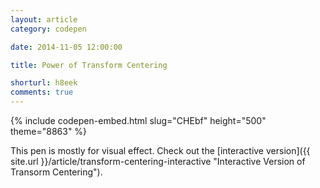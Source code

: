 ```yaml
---
layout: article
category: codepen

date: 2014-11-05 12:00:00

title: Power of Transform Centering

shorturl: h8eek
comments: true
---
```


{% include codepen-embed.html slug="CHEbf" height="500" theme="8863" %}

This pen is mostly for visual effect. Check out the [interactive version]({{ site.url }}/article/transform-centering-interactive "Interactive Version of Transorm Centering").
